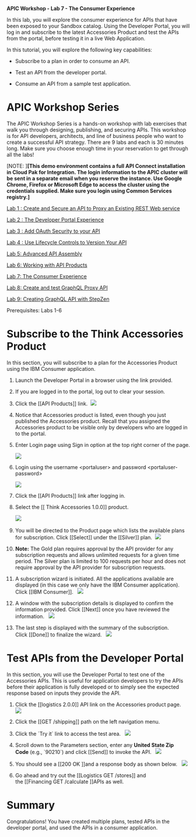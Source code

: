 **APIC Workshop - Lab 7 - The Consumer Experience**

In this lab, you will explore the consumer experience for APIs that have
been exposed to your Sandbox catalog. Using the Developer Portal, you
will log in and subscribe to the latest Accessories Product and test the
APIs from the portal, before testing it in a live Web Application.

In this tutorial, you will explore the following key capabilities:

-   Subscribe to a plan in order to consume an API.

-   Test an API from the developer portal.

-   Consume an API from a sample test application.

 APIC Workshop Series
======================================================================================================================================================================================================================================================================================

The APIC Workshop Series is a hands-on workshop with lab exercises that
walk you through designing, publishing, and securing APIs. This workshop
is for API developers, architects, and line of business people who want
to create a successful API strategy. There are 9 labs and each is 30
minutes long. Make sure you choose enough time in your reservation to
get through all the labs! 

[NOTE: ]**[This demo environment contains a
full API Connect installation in Cloud Pak for Integration. The login
information to the APIC cluster will be sent in a separate email when
you reserve the instance. Use Google Chrome, Firefox or Microsoft Edge
to access the cluster using the credentials supplied. Make sure you
login using Common Services registry.]**

[Lab 1 : Create and Secure an API to Proxy an Existing REST Web
service](https://github.com/ibm-ecosystem-lab/APICv10/tree/main/instructions/Lab1)

[Lab 2 : The Developer Portal
Experience](https://github.com/ibm-ecosystem-lab/APICv10/tree/main/instructions/Lab2)

[Lab 3 : Add OAuth Security to your
API](https://github.com/ibm-ecosystem-lab/APICv10/tree/main/instructions/Lab3)

[Lab 4 : Use Lifecycle Controls to Version Your
API](https://github.com/ibm-ecosystem-lab/APICv10/tree/main/instructions/Lab4)

[Lab 5: Advanced API
Assembly](https://github.com/ibm-ecosystem-lab/APICv10/tree/main/instructions/Lab5)

[Lab 6: Working with API
Products](https://github.com/ibm-ecosystem-lab/APICv10/tree/main/instructions/Lab6)

[Lab 7: The Consumer
Experience](https://github.com/ibm-ecosystem-lab/APICv10/tree/main/instructions/Lab7)

[Lab 8: Create and test GraphQL Proxy
API](https://github.com/ibm-ecosystem-lab/APICv10/tree/main/instructions/Lab8)

[Lab 9: Creating GraphQL API with StepZen](https://github.com/ibm-ecosystem-lab/APICv10/tree/main/instructions/Lab9)

Prerequisites: Labs 1-6

 Subscribe to the Think Accessories Product
==========================================================================================

In this section, you will subscribe to a plan for the
Accessories Product using the IBM Consumer application.

1.  Launch the Developer Portal in a browser using the link provided.

2.  If you are logged in to the portal, log out to clear your session.

3.  Click the [[API
    Products]] link.  ![](images/tutorial_html_444fff2d8e0d46b7.png)

4.  Notice that Accessories product is listed, even though you
    just published the Accessories product. Recall that you assigned the
    Accessories product to be visible only by developers who are logged
    in to the portal.

5.  Enter Login page using Sign in option at the top right corner of the
    page.

    ![](images/tutorial_html_db604e248301f829.png)

6.  Login using the username \<portaluser\> and password
    \<portaluser-password\>

    ![](images/tutorial_html_492593c5f2350159.png)

7.  Click the [[API
    Products]] link
    after logging in.

8.  Select the [[ Think Accessories
    1.0.0]] product. 

    ![](images/tutorial_html_6efccbf2582a30c0.png)  

9.  You will be directed to the Product page which lists the available
    plans for subscription.
    Click [[Select]] under
    the [[Silver]] plan.  ![](images/tutorial_html_fd5ece1fe8b66fa5.png)

10. **Note:** The Gold plan requires approval by the API provider for
    any subscription requests and allows unlimited requests for a given
    time period. The Silver plan is limited to 100 requests per hour and
    does not require approval by the API provider for subscription
    requests.

11. A subscription wizard is initiated. All the applications available
    are displayed (in this case we only have the IBM Consumer
    application). Click [[IBM Consumer]].  
    ![](images/tutorial_html_fe0fc338b5ae9fd3.png)

12. A window with the subscription details is displayed to confirm the
    information provided.
    Click [[Next]] once
    you have reviewed the
    information.  
    ![](images/tutorial_html_ea31c68f8a08a741.png)

13. The last step is displayed with the summary of the subscription.
    Click [[Done]] to
    finalize the
    wizard.  
    ![](images/tutorial_html_359b7068e5f3a808.png)

 Test APIs from the Developer Portal
============================================================================================================================

In this section, you will use the Developer Portal to test one of the
Accessories APIs. This is useful for application developers to try the
APIs before their application is fully developed or to simply see the
expected response based on inputs they provide the API.

1.  Click the [[logistics
    2.0.0]] API
    link on the Accessories product
    page.  
    ![](images/tutorial_html_8ec6b1024d5a2f9a.png)

2.  Click the [[GET
    /shipping]] path
    on the left navigation menu. 

3.  Click the \`Try it\` link to access the test
    area.  
    ![](images/tutorial_html_6326764a039cba2b.png)

4.  Scroll down to the Parameters section, enter any **United State Zip
    Code** (e.g., \`90210\`) and
    click [[Send]] to
    invoke the API.  
    ![](images/tutorial_html_74d26a44eab03d67.png)

5.  You should see a [[200
    OK ]]and
    a response body as shown
    below.  
    ![](images/tutorial_html_f9b90c1492df91e8.png)

6.  Go ahead and try out the [[Logistics GET
    /stores]] and
    the [[Financing GET
    /calculate ]]APIs
    as well.

 Summary
================================================================================================

Congratulations! You have created multiple plans, tested APIs in the
developer portal, and used the APIs in a consumer application. 
